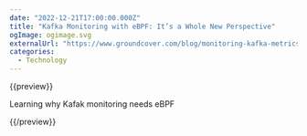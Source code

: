 ```yaml
---
date: "2022-12-21T17:00:00.000Z"
title: "Kafka Monitoring with eBPF: It’s a Whole New Perspective"
ogImage: ogimage.svg
externalUrl: "https://www.groundcover.com/blog/monitoring-kafka-metrics"
categories:
  - Technology
---
```


{{preview}}

Learning why Kafak monitoring needs eBPF

{{/preview}}
